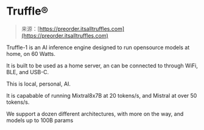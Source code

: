<!--yml
category: 未分类
date: 2024-05-27 14:54:26
-->

# Truffle®

> 来源：[https://preorder.itsalltruffles.com](https://preorder.itsalltruffles.com)

Truffle-1 is an AI inference engine designed to run opensource models at home, on 60 Watts.

It is built to be used as a home server, an can be connected to through WiFi, BLE, and USB-C.

This is local, personal, AI.

It is capabable of running Mixtral8x7B at 20 tokens/s, and Mistral at over 50 tokens/s.

We support a dozen different architectures, with more on the way, and models up to 100B params